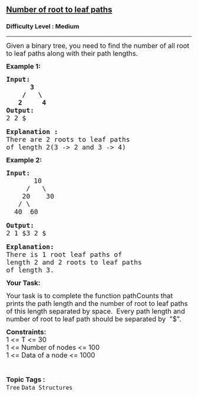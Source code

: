 <h2><a href="https://practice.geeksforgeeks.org/problems/number-of-root-to-leaf-paths/1?utm_source=geeksforgeeks&utm_medium=ml_article_practice_tab&utm_campaign=article_practice_tab">Number of root to leaf paths</a></h2><h3>Difficulty Level : Medium</h3><hr><div class="problems_problem_content__Xm_eO"><p><span style="font-size:18px">Given a binary tree, you need to find the number of all root to leaf paths along with their path lengths.</span></p>

<p><span style="font-size:18px"><strong>Example 1:</strong></span></p>

<pre><span style="font-size:18px"><strong>Input:
      3
    /   \
   2     4</strong></span>
<strong><span style="font-size:18px">Output:</span></strong>
<span style="font-size:18px">2 2 $</span>

<span style="font-size:18px"><strong>Explanation :</strong>
There are 2 roots to leaf paths
of length 2(3 -&gt; 2 and 3 -&gt; 4)</span></pre>

<p><strong><span style="font-size:18px">Example 2:</span></strong></p>

<pre><strong><span style="font-size:18px">Input:</span></strong>
     <span style="font-size:18px">   10
     /   \
    20    30
   / \    
  40  60</span>

<strong><span style="font-size:18px">Output:</span></strong>
<span style="font-size:18px">2 1 $3 2 $</span>

<span style="font-size:18px"><strong>Explanation:</strong>
There is 1 root leaf paths of
length 2 and 2 roots to leaf paths
of length 3.</span></pre>

<p><strong><span style="font-size:18px">Your Task:</span></strong></p>

<p><span style="font-size:18px">Your task is to complete the function pathCounts that prints the path length and the number of root to leaf paths of this length separated by space.&nbsp; Every path length and number of root to leaf path should be separated by&nbsp; "$".</span></p>

<p><span style="font-size:18px"><strong>Constraints:</strong><br>
1 &lt;= T &lt;= 30<br>
1 &lt;= Number of nodes &lt;= 100<br>
1 &lt;= Data of a node &lt;= 1000</span></p>
</div><br><p><span style=font-size:18px><strong>Topic Tags : </strong><br><code>Tree</code>&nbsp;<code>Data Structures</code>&nbsp;